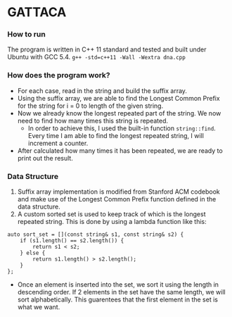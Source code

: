 GATTACA
=============

### How to run
The program is written in C++ 11 standard and tested and built under Ubuntu with GCC 5.4.
``` g++ -std=c++11 -Wall -Wextra dna.cpp ```

### How does the program work?

* For each case, read in the string and build the suffix array.
* Using the suffix array, we are able to find the Longest Common Prefix for the string for i = 0 to length of the given string.
* Now we already know the longest repeated part of the string. We now need to find how many times this string is repeated.
    * In order to achieve this, I used the built-in function `string::find`. Every time I am able to find the longest repeated string, I will increment a counter. 
* After calculated how many times it has been repeated, we are ready to print out the result.

### Data Structure

1. Suffix array implementation is modified from Stanford ACM codebook and make use of the Longest Common Prefix function defined in the data structure.
2. A custom sorted set is used to keep track of which is the longest repeated string. This is done by using a lambda function like this: 
```
auto sort_set = [](const string& s1, const string& s2) {
    if (s1.length() == s2.length()) {
        return s1 < s2;
    } else {
        return s1.length() > s2.length();
    }
};
```
  * Once an element is inserted into the set, we sort it using the length in descending order. If 2 elements in the set have the same length, we will sort alphabetically. This guarentees that the first element in the set is what we want.
